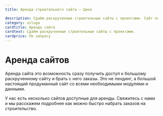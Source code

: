 ```yaml
---
title: Аренда строительного сайта — Цена

description: Сдаём раскрученные строительные сайты с проектами. Сайт по продаже домов из бруса. Лучшее предложение на рынке.
category: usluga
cardtitle: Аренда сайта
cardtext: Сдаём раскрученные строительные сайты с проектами.
cardprice: По запросу
---
```


# Аренда сайтов

Аренда сайта это возможность сразу получить доступ к большому раскрученному сайту и брать с него заказы. Это не лендинг, а большой настоящий продуманный сайт со всеми необходимыми модулями и данными.

У нас есть несколько сайтов доступные для аренды. Свяжитесь с нами и мы расскажем подробнее как можно быстро набрать заказов на строительство. 